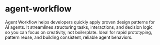 # agent-workflow
Agent Workflow helps developers quickly apply proven design patterns for AI agents. It streamlines structuring tasks, interactions, and decision logic so you can focus on creativity, not boilerplate. Ideal for rapid prototyping, pattern reuse, and building consistent, reliable agent behaviors.

